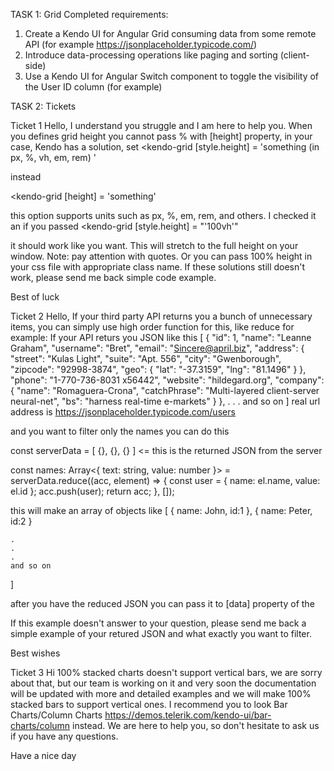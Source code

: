 TASK 1: Grid 
Completed requirements:
1. Create a Kendo UI for Angular Grid consuming data from some remote API (for example
https://jsonplaceholder.typicode.com/)
2. Introduce data-processing operations like paging and sorting (client-side)
4. Use a Kendo UI for Angular Switch component to toggle the visibility of the User ID column (for
example)

TASK 2: Tickets


Ticket 1 
Hello,
I understand you struggle and I am here to help you. When you defines grid height you cannot pass % with [height] property, in your case, Kendo has a solution, set
<kendo-grid
[style.height] = 'something  (in px, %, vh, em, rem) '
>
</kendo-grid>

instead 

<kendo-grid
[height] = 'something'
>
</kendo-grid>

this option supports units such as px, %, em, rem, and others.
I checked it an if you passed
<kendo-grid
[style.height] = "'100vh'"
>
</kendo-grid>
it should work like you want. This will stretch to the full height on your window.
Note: pay attention with quotes.
Or you can pass 100% height in your css file with appropriate class name.
If these solutions still doesn't work, please send me back simple code example.

Best of luck


Ticket 2
Hello,
If your third party API returns you a bunch of unnecessary items, you can simply use high order function for this, like reduce for example:
If your API returs you JSON like this 
[
    {
    "id": 1,
    "name": "Leanne Graham",
    "username": "Bret",
    "email": "Sincere@april.biz",
    "address": {
      "street": "Kulas Light",
      "suite": "Apt. 556",
      "city": "Gwenborough",
      "zipcode": "92998-3874",
      "geo": {
        "lat": "-37.3159",
        "lng": "81.1496"
      }
    },
    "phone": "1-770-736-8031 x56442",
    "website": "hildegard.org",
    "company": {
      "name": "Romaguera-Crona",
      "catchPhrase": "Multi-layered client-server neural-net",
      "bs": "harness real-time e-markets"
    }
  },
  .
  .
  .
  and so on
]
real url address is https://jsonplaceholder.typicode.com/users

and you want to filter only the names you can do this

const serverData = [ {}, {}, {} ] <= this is the returned JSON from the server 

const names: Array<{ text: string, value: number }> = serverData.reduce((acc, element) => {
        const user = {
          name: el.name,
          value: el.id
        };
        acc.push(user);
        return acc;
}, []);

this will make an array of objects like 
[
    {
       name: John,
       id:1
    },
    {
       name: Peter,
       id:2
    }

    .
    .
    .
    and so on
]

after you have the reduced JSON you can pass it to [data] property of the  <kendo-dropdownlist>

If this example doesn't answer to your question, please send me back a simple example of your retured JSON and what exactly you want to filter.

Best wishes


Ticket 3
Hi
100% stacked charts doesn't support vertical bars, we are sorry about that, but our team is working on it and very soon the documentation will be updated with more and detailed examples and we will make 100% stacked bars to support vertical ones. I recommend you to look Bar Charts/Column Charts https://demos.telerik.com/kendo-ui/bar-charts/column instead. We are here to help you, so don't hesitate to ask us if you have any questions.

Have a nice day

